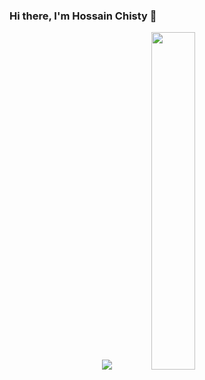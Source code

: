 ### Hi there, I'm Hossain Chisty 👋


<p align="center">
  <img src="https://github-readme-stats.vercel.app/api?username=eddiejaoude&show_icons=true&theme=tokyonight&line_height=40" />
  <img width="37.2%" src="https://github-readme-stats.vercel.app/api/top-langs/?username=hossainchisty&count_private=true&theme=tokyonight&line_height=52">
</p>


